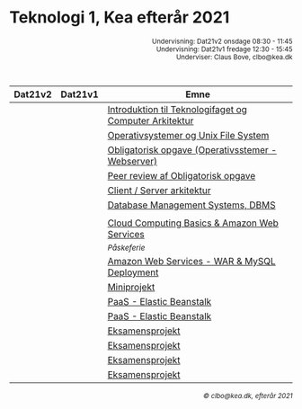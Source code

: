 
<script src="https://code.jquery.com/jquery-3.2.1.min.js"></script>

# Teknologi 1, Kea efterår 2021
<div style="text-align:right"><small>
Undervisning: Dat21v2 onsdage 08:30 - 11:45 <br>    
Undervisning: Dat21v1 fredage 12:30 - 15:45 <br>    
Underviser: Claus Bove, clbo@kea.dk <br>
<br><br>
</small>  
</div>

| Dat21v2 | Dat21v1 | Emne | 
|:---:|:---:| --- |
||| [Introduktion til Teknologifaget og Computer Arkitektur](1.md)|
||| [Operativsystemer og Unix File System](2.md)|
||| [Obligatorisk opgave (Operativsstemer - Webserver)](3.md)|
||| [Peer review af Obligatorisk opgave](4.md)|
||| [Client / Server arkitektur](5.md)|
||| [Database Management Systems, DBMS](6.md)|
||| []()|
||| [Cloud Computing Basics & Amazon Web Services](8.md)|
||| <small><i>Påskeferie</i></small>|
||| [Amazon Web Services - WAR & MySQL Deployment](9.md)|
||| [Miniprojekt](11.md) |
||| [PaaS - Elastic Beanstalk](10.md)|
||| [PaaS - Elastic Beanstalk](10.md)|
||| [Eksamensprojekt](14.md)|
||| [Eksamensprojekt](15.md)|
||| [Eksamensprojekt](16.md)|
||| [Eksamensprojekt](17.md)|

<div style='text-align:right'><i><small>&copy; clbo@kea.dk, efterår 2021</small></i></div>

<script>  

$().ready(function() {
	$("h1:first").css("display", "none");
});


var dates = [
	{dat21v2: '3/2', dat21v1: '5/2'},
	{dat21v2: '10/2', dat21v1:'12/2' },
	{dat21v2: '17/2', dat21v1:'19/2' },
	{dat21v2: '24/2', dat21v1:'26/2' 	},
	{dat21v2: '3/3', dat21v1:	'5/3' 	 },
	{dat21v2: '10/3', dat21v1:'12/3' 	 },
	{dat21v2: '17/3', dat21v1:'19/3' 	 },
	{dat21v2: '24/3', dat21v1:'26/3' },

	{dat21v2:' - ', dat21v1:	' - ' },

	{dat21v2:'7/4', dat21v1:'9/4'},
	{dat21v2:'14/4', dat21v1:	'16/4'},
	{dat21v2:'21/4', dat21v1:	'23/4'},
	{dat21v2:'28/4', dat21v1:	'St.bededag'},
	{dat21v2:'5/5', dat21v1:	'7/5'},
	{dat21v2:'12/5', dat21v1:	'Kr.Him' },
	{dat21v2:'19/5', dat21v1:	'21/5'},
	{dat21v2:'26/5', dat21v1:	'28/5'	 },

]
var table = document.getElementsByTagName("table");  
var tbody = document.getElementsByTagName("tbody")
var rows = document.getElementsByTagName("tr");  
for(i = 1; i < rows.length; i++){  
  var tds = rows[i].getElementsByTagName("td"); 
  tds[0].innerHTML= dates[i-1].dat21v2; 
  tds[1].innerHTML= dates[i-1].dat21v1;
}
/*
var section = document.getElementById('downloads');
console.log(section)
var ar = section.getElementsByTagName("a");

for (i = 0; i < ar.length; ++i)
   ar[i].style.display = "none";
*/

</script>
